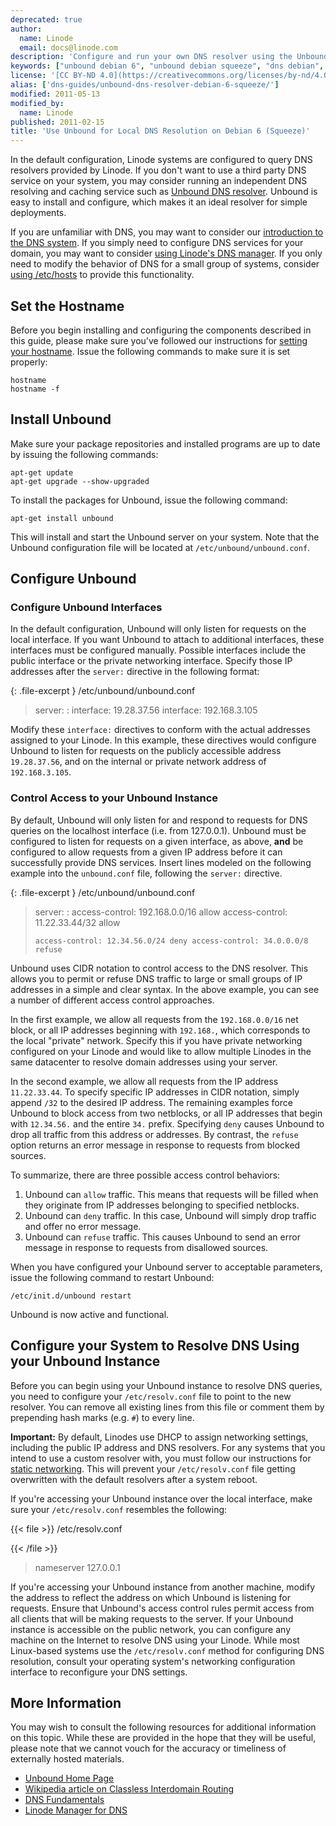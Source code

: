 ```yaml
---
deprecated: true
author:
  name: Linode
  email: docs@linode.com
description: 'Configure and run your own DNS resolver using the Unbound Server on Debian 6 (Squeeze).'
keywords: ["unbound debian 6", "unbound debian squeeze", "dns debian", "dns", "resolving", "caching", "unbound", "debian"]
license: '[CC BY-ND 4.0](https://creativecommons.org/licenses/by-nd/4.0)'
alias: ['dns-guides/unbound-dns-resolver-debian-6-squeeze/']
modified: 2011-05-13
modified_by:
  name: Linode
published: 2011-02-15
title: 'Use Unbound for Local DNS Resolution on Debian 6 (Squeeze)'
---
```


In the default configuration, Linode systems are configured to query DNS resolvers provided by Linode. If you don't want to use a third party DNS service on your system, you may consider running an independent DNS resolving and caching service such as [Unbound DNS resolver](http://unbound.net). Unbound is easy to install and configure, which makes it an ideal resolver for simple deployments.

If you are unfamiliar with DNS, you may want to consider our [introduction to the DNS system](/docs/dns-guides/introduction-to-dns). If you simply need to configure DNS services for your domain, you may want to consider [using Linode's DNS manager](/docs/dns-guides/configuring-dns-with-the-linode-manager). If you only need to modify the behavior of DNS for a small group of systems, consider [using /etc/hosts](/docs/using-linux/administration-basics#use_the__etc_hosts_file) to provide this functionality.

Set the Hostname
----------------

Before you begin installing and configuring the components described in this guide, please make sure you've followed our instructions for [setting your hostname](/docs/getting-started#sph_set-the-hostname). Issue the following commands to make sure it is set properly:

    hostname
    hostname -f

Install Unbound
---------------

Make sure your package repositories and installed programs are up to date by issuing the following commands:

    apt-get update
    apt-get upgrade --show-upgraded

To install the packages for Unbound, issue the following command:

    apt-get install unbound

This will install and start the Unbound server on your system. Note that the Unbound configuration file will be located at `/etc/unbound/unbound.conf`.

Configure Unbound
-----------------

### Configure Unbound Interfaces

In the default configuration, Unbound will only listen for requests on the local interface. If you want Unbound to attach to additional interfaces, these interfaces must be configured manually. Possible interfaces include the public interface or the private networking interface. Specify those IP addresses after the `server:` directive in the following format:

{: .file-excerpt }
/etc/unbound/unbound.conf

> server:
> :   interface: 19.28.37.56 interface: 192.168.3.105
>
Modify these `interface:` directives to conform with the actual addresses assigned to your Linode. In this example, these directives would configure Unbound to listen for requests on the publicly accessible address `19.28.37.56`, and on the internal or private network address of `192.168.3.105`.

### Control Access to your Unbound Instance

By default, Unbound will only listen for and respond to requests for DNS queries on the localhost interface (i.e. from 127.0.0.1). Unbound must be configured to listen for requests on a given interface, as above, **and** be configured to allow requests from a given IP address before it can successfully provide DNS services. Insert lines modeled on the following example into the `unbound.conf` file, following the `server:` directive.

{: .file-excerpt }
/etc/unbound/unbound.conf

> server:
> :   access-control: 192.168.0.0/16 allow access-control: 11.22.33.44/32 allow
>
>     access-control: 12.34.56.0/24 deny access-control: 34.0.0.0/8 refuse
>
Unbound uses CIDR notation to control access to the DNS resolver. This allows you to permit or refuse DNS traffic to large or small groups of IP addresses in a simple and clear syntax. In the above example, you can see a number of different access control approaches.

In the first example, we allow all requests from the `192.168.0.0/16` net block, or all IP addresses beginning with `192.168.`, which corresponds to the local "private" network. Specify this if you have private networking configured on your Linode and would like to allow multiple Linodes in the same datacenter to resolve domain addresses using your server.

In the second example, we allow all requests from the IP address `11.22.33.44`. To specify specific IP addresses in CIDR notation, simply append `/32` to the desired IP address. The remaining examples force Unbound to block access from two netblocks, or all IP addresses that begin with `12.34.56.` and the entire `34.` prefix. Specifying `deny` causes Unbound to drop all traffic from this address or addresses. By contrast, the `refuse` option returns an error message in response to requests from blocked sources.

To summarize, there are three possible access control behaviors:

1.  Unbound can `allow` traffic. This means that requests will be filled when they originate from IP addresses belonging to specified netblocks.
2.  Unbound can `deny` traffic. In this case, Unbound will simply drop traffic and offer no error message.
3.  Unbound can `refuse` traffic. This causes Unbound to send an error message in response to requests from disallowed sources.

When you have configured your Unbound server to acceptable parameters, issue the following command to restart Unbound:

    /etc/init.d/unbound restart

Unbound is now active and functional.

Configure your System to Resolve DNS Using your Unbound Instance
----------------------------------------------------------------

Before you can begin using your Unbound instance to resolve DNS queries, you need to configure your `/etc/resolv.conf` file to point to the new resolver. You can remove all existing lines from this file or comment them by prepending hash marks (e.g. `#`) to every line.

**Important:** By default, Linodes use DHCP to assign networking settings, including the public IP address and DNS resolvers. For any systems that you intend to use a custom resolver with, you must follow our instructions for [static networking](/docs/networking/configuring-static-ip-interfaces/#debian__amp__ubuntu). This will prevent your `/etc/resolv.conf` file getting overwritten with the default resolvers after a system reboot.

If you're accessing your Unbound instance over the local interface, make sure your `/etc/resolv.conf` resembles the following:

{{< file >}}
/etc/resolv.conf

{{< /file >}}

> nameserver 127.0.0.1

If you're accessing your Unbound instance from another machine, modify the address to reflect the address on which Unbound is listening for requests. Ensure that Unbound's access control rules permit access from all clients that will be making requests to the server. If your Unbound instance is accessible on the public network, you can configure any machine on the Internet to resolve DNS using your Linode. While most Linux-based systems use the `/etc/resolv.conf` method for configuring DNS resolution, consult your operating system's networking configuration interface to reconfigure your DNS settings.

More Information
----------------

You may wish to consult the following resources for additional information on this topic. While these are provided in the hope that they will be useful, please note that we cannot vouch for the accuracy or timeliness of externally hosted materials.

- [Unbound Home Page](http://www.unbound.net)
- [Wikipedia article on Classless Interdomain Routing](http://en.wikipedia.org/wiki/Classless_Inter-Domain_Routing)
- [DNS Fundamentals](/docs/dns-guides/introduction-to-dns)
- [Linode Manager for DNS](/docs/dns-guides/configuring-dns-with-the-linode-manager)




